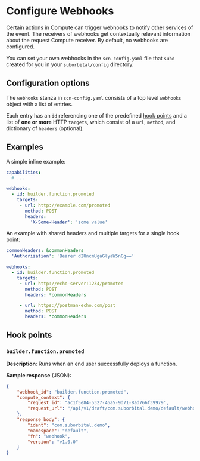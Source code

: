 # Configure Webhooks

Certain actions in Compute can trigger webhooks to notify other services of the event. The receivers of webhooks get contextually relevant information about the request Compute receiver. By default, no webhooks are configured.

You can set your own webhooks in the `scn-config.yaml` file that `subo` created for you in your `suborbital/config` directory.

## Configuration options
The `webhooks` stanza in `scn-config.yaml` consists of a top level `webhooks` object with a list of entries.

Each entry has an `id` referencing one of the predefined [hook points](#hook-points) and a list of **one or more** HTTP `targets`, which consist of a `url`, `method`, and dictionary of `headers` (optional).

## Examples

A simple inline example:
```yaml title=scn-config.yaml
capabilities:
  # ...

webhooks:
  - id: builder.function.promoted
    targets:
     - url: http://example.com/promoted
       method: POST
       headers:
         'X-Some-Header': 'some value'
```

An example with shared headers and multiple targets for a single hook point:
```yaml title=scn-config.yaml
commonHeaders: &commonHeaders
  'Authorization': 'Bearer d2UncmUgaGlyaW5nCg=='

webhooks:
  - id: builder.function.promoted
    targets:
     - url: http://echo-server:1234/promoted
       method: POST
       headers: *commonHeaders

     - url: https://postman-echo.com/post
       method: POST
       headers: *commonHeaders
```

## Hook points
### `builder.function.promoted`
**Description**: Runs when an end user successfully deploys a function.

**Sample response** (JSON):
```json
{
    "webhook_id": "builder.function.promoted",
    "compute_context": {
        "request_id": "ac1f5e84-5327-46a5-9d71-8ad766f39979",
        "request_url": "/api/v1/draft/com.suborbital.demo/default/webhook/promote"
    },
    "response_body": {
        "ident": "com.suborbital.demo",
        "namespace": "default",
        "fn": "webhook",
        "version": "v1.0.0"
    }
}
```
